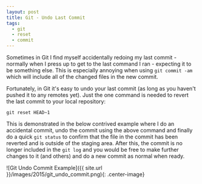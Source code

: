 ```yaml
---
layout: post
title: Git - Undo Last Commit
tags:
  - git
  - reset
  - commit
---
```


Sometimes in Git I find myself accidentally redoing my last commit - normally when I press up to get to the last command I ran - expecting it to be something else. This is especially annoying when using `git commit -am` which will include all of the changed files in the new commit.

Fortunately, in Git it's easy to undo your last commit (as long as you haven't pushed it to any remotes yet). Just the one command is needed to revert the last commit to your local repository:

`git reset HEAD~1`

This is demonstrated in the below contrived example where I do an accidental commit, undo the commit using the above command and finally do a quick `git status` to confirm that the file in the commit has been reverted and is outside of the staging area. After this, the commit is no longer included in the `git log` and you would be free to make further changes to it (and others) and do a new commit as normal when ready.

![Git Undo Commit Example]({{ site.url }}/images/2015/git_undo_commit.png){: .center-image}
